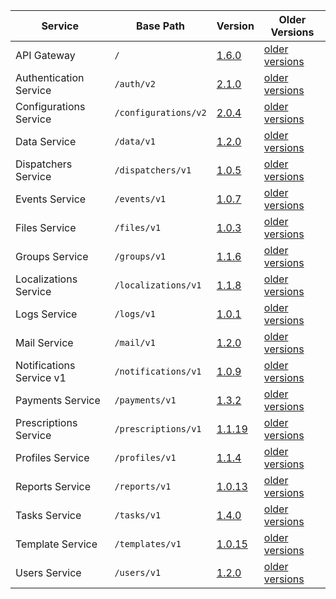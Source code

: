 | Service | Base Path | Version | Older Versions |
| ----| ---- | ---- | ---- |
| API Gateway | `/` | [1.6.0](https://swagger.extrahorizon.com/swagger-ui/index.html?url=https://swagger.extrahorizon.com/api-gateway/1.6.0/openapi.yaml) | [older versions](https://swagger.extrahorizon.com/listing/?service=api-gateway) |
| Authentication Service | `/auth/v2` | [2.1.0](https://swagger.extrahorizon.com/swagger-ui/index.html?url=https://swagger.extrahorizon.com/auth-service/2.1.0/openapi.yaml) | [older versions](https://swagger.extrahorizon.com/listing/?service=auth-service) |
| Configurations Service | `/configurations/v2` | [2.0.4](https://swagger.extrahorizon.com/swagger-ui/index.html?url=https://swagger.extrahorizon.com/configurations-service/2.0.4/openapi.yaml) | [older versions](https://swagger.extrahorizon.com/listing/?service=configurations-service) |
| Data Service | `/data/v1` | [1.2.0](https://swagger.extrahorizon.com/swagger-ui/index.html?url=https://swagger.extrahorizon.com/data-service/1.2.0/openapi.yaml) | [older versions](https://swagger.extrahorizon.com/listing/?service=data-service) |
| Dispatchers Service | `/dispatchers/v1` | [1.0.5](https://swagger.extrahorizon.com/swagger-ui/index.html?url=https://swagger.extrahorizon.com/dispatchers-service/1.0.5/openapi.yaml) | [older versions](https://swagger.extrahorizon.com/listing/?service=dispatchers-service) |
| Events Service | `/events/v1` | [1.0.7](https://swagger.extrahorizon.com/swagger-ui/index.html?url=https://swagger.extrahorizon.com/events-service/1.0.7/openapi.yaml) | [older versions](https://swagger.extrahorizon.com/listing/?service=events-service) |
| Files Service | `/files/v1` | [1.0.3](https://swagger.extrahorizon.com/swagger-ui/index.html?url=https://swagger.extrahorizon.com/files-service/1.0.3/openapi.yaml) | [older versions](https://swagger.extrahorizon.com/listing/?service=files-service) |
| Groups Service | `/groups/v1` | [1.1.6](https://swagger.extrahorizon.com/swagger-ui/index.html?url=https://swagger.extrahorizon.com/groups-service/1.1.6/openapi.yaml) | [older versions](https://swagger.extrahorizon.com/listing/?service=groups-service) |
| Localizations Service | `/localizations/v1` | [1.1.8](https://swagger.extrahorizon.com/swagger-ui/index.html?url=https://swagger.extrahorizon.com/localizations-service/1.1.8/openapi.yaml) | [older versions](https://swagger.extrahorizon.com/listing/?service=localizations-service) |
| Logs Service | `/logs/v1` | [1.0.1](https://swagger.extrahorizon.com/swagger-ui/index.html?url=https://swagger.extrahorizon.com/logs-service/1.0.1/openapi.yaml) | [older versions](https://swagger.extrahorizon.com/listing/?service=logs-service) |
| Mail Service | `/mail/v1` | [1.2.0](https://swagger.extrahorizon.com/swagger-ui/index.html?url=https://swagger.extrahorizon.com/mail-service/1.2.0/openapi.yaml) | [older versions](https://swagger.extrahorizon.com/listing/?service=mail-service) |
| Notifications Service v1 | `/notifications/v1` | [1.0.9](https://swagger.extrahorizon.com/swagger-ui/index.html?url=https://swagger.extrahorizon.com/notifications-service/1.0.9/openapi.yaml) | [older versions](https://swagger.extrahorizon.com/listing/?service=notifications-service) |
| Payments Service | `/payments/v1` | [1.3.2](https://swagger.extrahorizon.com/swagger-ui/index.html?url=https://swagger.extrahorizon.com/payments-service/1.3.2/openapi.yaml) | [older versions](https://swagger.extrahorizon.com/listing/?service=payments-service) |
| Prescriptions Service | `/prescriptions/v1` | [1.1.19](https://swagger.extrahorizon.com/swagger-ui/index.html?url=https://swagger.extrahorizon.com/prescriptions-service/1.1.19/openapi.yaml) | [older versions](https://swagger.extrahorizon.com/listing/?service=prescriptions-service) |
| Profiles Service | `/profiles/v1` | [1.1.4](https://swagger.extrahorizon.com/swagger-ui/index.html?url=https://swagger.extrahorizon.com/profiles-service/1.1.4/openapi.yaml) | [older versions](https://swagger.extrahorizon.com/listing/?service=profiles-service) |
| Reports Service | `/reports/v1` | [1.0.13](https://swagger.extrahorizon.com/swagger-ui/index.html?url=https://swagger.extrahorizon.com/reports-service/1.0.13/openapi.yaml) | [older versions](https://swagger.extrahorizon.com/listing/?service=reports-service) |
| Tasks Service | `/tasks/v1` | [1.4.0](https://swagger.extrahorizon.com/swagger-ui/index.html?url=https://swagger.extrahorizon.com/tasks-service/1.4.0/openapi.yaml) | [older versions](https://swagger.extrahorizon.com/listing/?service=tasks-service) |
| Template Service | `/templates/v1` | [1.0.15](https://swagger.extrahorizon.com/swagger-ui/index.html?url=https://swagger.extrahorizon.com/templates-service/1.0.15/openapi.yaml) | [older versions](https://swagger.extrahorizon.com/listing/?service=templates-service) |
| Users Service | `/users/v1` | [1.2.0](https://swagger.extrahorizon.com/swagger-ui/index.html?url=https://swagger.extrahorizon.com/users-service/1.2.0/openapi.yaml) | [older versions](https://swagger.extrahorizon.com/listing/?service=users-service) |
